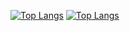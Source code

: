 [![Top Langs](https://github-readme-stats.vercel.app/api/top-langs/?username=pedromchd&layout=compact&langs_count=6$hide=hack&theme=onedark#gh-dark-mode-only)](https://github.com/anuraghazra/github-readme-stats#gh-dark-mode-only)
[![Top Langs](https://github-readme-stats.vercel.app/api/top-langs/?username=pedromchd&layout=compact&langs_count=6$hide=hack&theme=default#gh-light-mode-only)](https://github.com/anuraghazra/github-readme-stats#gh-light-mode-only)

